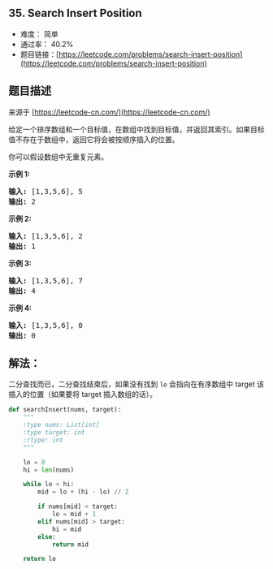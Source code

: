 ## 35. Search Insert Position

- 难度： 简单
- 通过率： 40.2%
- 题目链接：[https://leetcode.com/problems/search-insert-position](https://leetcode.com/problems/search-insert-position)


## 题目描述

来源于 [https://leetcode-cn.com/](https://leetcode-cn.com/)

<p>给定一个排序数组和一个目标值，在数组中找到目标值，并返回其索引。如果目标值不存在于数组中，返回它将会被按顺序插入的位置。</p>

<p>你可以假设数组中无重复元素。</p>

<p><strong>示例 1:</strong></p>

<pre><strong>输入:</strong> [1,3,5,6], 5
<strong>输出:</strong> 2
</pre>

<p><strong>示例&nbsp;2:</strong></p>

<pre><strong>输入:</strong> [1,3,5,6], 2
<strong>输出:</strong> 1
</pre>

<p><strong>示例 3:</strong></p>

<pre><strong>输入:</strong> [1,3,5,6], 7
<strong>输出:</strong> 4
</pre>

<p><strong>示例 4:</strong></p>

<pre><strong>输入:</strong> [1,3,5,6], 0
<strong>输出:</strong> 0
</pre>


## 解法：

二分查找而已，二分查找结束后，如果没有找到 `lo` 会指向在有序数组中 target 该插入的位置（如果要将 target 插入数组的话）。 

```python
def searchInsert(nums, target):
    """
    :type nums: List[int]
    :type target: int
    :rtype: int
    """

    lo = 0
    hi = len(nums)

    while lo < hi:
        mid = lo + (hi - lo) // 2

        if nums[mid] < target:
            lo = mid + 1
        elif nums[mid] > target:
            hi = mid
        else:
            return mid

    return lo
```